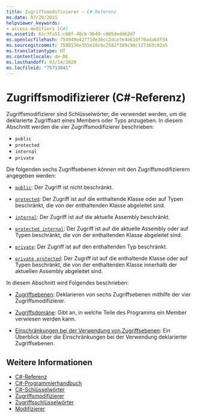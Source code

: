 ```yaml
---
title: Zugriffsmodifizierer – C#-Referenz
ms.date: 07/20/2015
helpviewer_keywords:
- access modifiers [C#]
ms.assetid: 61c3fa51-c00f-48cb-9b49-c805dedd62d7
ms.openlocfilehash: 754949e42771de30cc2dce7e4e610f70ada6dfd4
ms.sourcegitcommit: 7588136e355e10cbc2582f389c90c127363c02a5
ms.translationtype: HT
ms.contentlocale: de-DE
ms.lasthandoff: 03/14/2020
ms.locfileid: "75713841"
---
```

# <a name="access-modifiers-c-reference"></a>Zugriffsmodifizierer (C#-Referenz)
Zugriffsmodifizierer sind Schlüsselwörter, die verwendet werden, um die deklarierte Zugriffsart eines Members oder Typs anzugeben. In diesem Abschnitt werden die vier Zugriffsmodifizierer beschrieben:  
  
- `public`
- `protected`
- `internal`
- `private`
  
 Die folgenden sechs Zugriffsebenen können mit den Zugriffsmodifizierern angegeben werden:  
  
- [`public`](public.md): Der Zugriff ist nicht beschränkt.  
  
- [`protected`](protected.md): Der Zugriff ist auf die enthaltende Klasse oder auf Typen beschränkt, die von der enthaltenden Klasse abgeleitet sind.  
  
- [`internal`](internal.md): Der Zugriff ist auf die aktuelle Assembly beschränkt.  
  
- [`protected internal`](protected-internal.md): Der Zugriff ist auf die aktuelle Assembly oder auf Typen beschränkt, die von der enthaltenden Klasse abgeleitet sind.  
  
- [`private`](private.md): Der Zugriff ist auf den enthaltenden Typ beschränkt.  

- [`private protected`](private-protected.md): Der Zugriff ist auf die enthaltende Klasse oder auf Typen beschränkt, die von der enthaltenden Klasse innerhalb der aktuellen Assembly abgeleitet sind.  
  
 In diesem Abschnitt wird Folgendes beschrieben:  
  
- [Zugriffsebenen](./accessibility-levels.md): Deklarieren von sechs Zugriffsebenen mithilfe der vier Zugriffsmodifizierer.  
  
- [Zugriffsdomäne](./accessibility-domain.md): Gibt an, in welche Teile des Programms ein Member verwiesen werden kann.  
  
- [Einschränkungen bei der Verwendung von Zugriffsebenen](./restrictions-on-using-accessibility-levels.md): Ein Überblick über die Einschränkungen bei der Verwendung deklarierter Zugriffsebenen.  
  
## <a name="see-also"></a>Weitere Informationen

- [C#-Referenz](../index.md)
- [C#-Programmierhandbuch](../../programming-guide/index.md)
- [C#-Schlüsselwörter](./index.md)
- [Zugriffsmodifizierer](../../programming-guide/classes-and-structs/access-modifiers.md)
- [Zugriffsschlüsselwörter](base.md)
- [Modifizierer](index.md)
